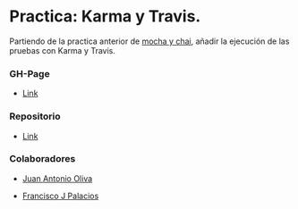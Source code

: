 Practica: Karma y Travis.
==

Partiendo de la practica anterior de [mocha y chai](https://github.com/ULL-ESIT-GRADOII-PL/eliminacion-del-switch-juan-fran-2-0/), añadir  la ejecución de las pruebas con Karma y Travis.

### GH-Page
* [Link](https://ULL-ESIT-GRADOII-PL.github.io/karma-y-travis-juan-fran-2-0)

### Repositorio
* [Link](https://github.com/ULL-ESIT-GRADOII-PL/karma-y-travis-juan-fran-2-0)

### Colaboradores
* [Juan Antonio Oliva](https://alu0100502923.github.io/)

* [Francisco J Palacios](https://franjpr.github.io)
